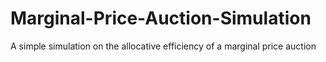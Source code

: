 # Marginal-Price-Auction-Simulation
A simple simulation on the allocative efficiency of a marginal price auction
